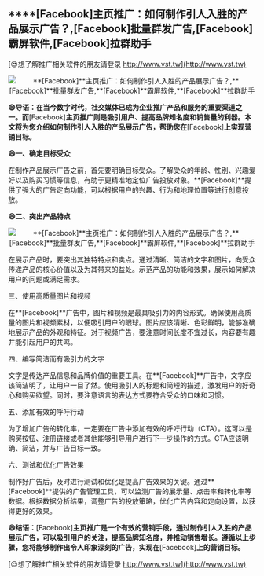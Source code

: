 ## ****[Facebook]**主页推广：如何制作引人入胜的产品展示广告？,**[Facebook]**批量群发广告,**[Facebook]**霸屏软件,**[Facebook]**拉群助手**

[😍想了解推广相关软件的朋友请登录 http://www.vst.tw](http://www.vst.tw)

 <center><img src="https://vst.tw/MP4/tuiguang/png/1.png" alt="**[Facebook]**主页推广：如何制作引人入胜的产品展示广告？,**[Facebook]**批量群发广告,**[Facebook]**霸屏软件,**[Facebook]**拉群助手"></center>

**😄导语：在当今数字时代，社交媒体已成为企业推广产品和服务的重要渠道之一。而**[Facebook]**主页推广则是吸引用户、提高品牌知名度和销售量的利器。本文将为您介绍如何制作引人入胜的产品展示广告，帮助您在**[Facebook]**上实现营销目标。**

**😄一、确定目标受众**

在制作产品展示广告之前，首先要明确目标受众。了解受众的年龄、性别、兴趣爱好以及购买习惯等信息，有助于更精准地定位广告投放对象。**[Facebook]**提供了强大的广告定向功能，可以根据用户的兴趣、行为和地理位置等进行创意投放。

**😄二、突出产品特点**

 <center><img src="https://vst.tw/MP4/tuiguang/png/7.png" alt="**[Facebook]**主页推广：如何制作引人入胜的产品展示广告？,**[Facebook]**批量群发广告,**[Facebook]**霸屏软件,**[Facebook]**拉群助手"></center>

在展示产品时，要突出其独特特点和卖点。通过清晰、简洁的文字和图片，向受众传递产品的核心价值以及为其带来的益处。示范产品的功能和效果，展示如何解决用户的问题或满足需求。

三、使用高质量图片和视频

在**[Facebook]**广告中，图片和视频是最具吸引力的内容形式。确保使用高质量的图片和视频素材，以便吸引用户的眼球。图片应该清晰、色彩鲜明，能够准确地展示产品的外观和特征。对于视频广告，要注意时间长度不宜过长，内容要有趣并能引起用户的共鸣。

四、编写简洁而有吸引力的文字

文字是传达产品信息和品牌价值的重要工具。在**[Facebook]**广告中，文字应该简洁明了，让用户一目了然。使用吸引人的标题和简短的描述，激发用户的好奇心和购买欲望。同时，要注意语言的表达方式要符合受众的口味和习惯。

五、添加有效的呼吁行动

为了增加广告的转化率，一定要在广告中添加有效的呼吁行动（CTA）。这可以是购买按钮、注册链接或者其他能够引导用户进行下一步操作的方式。CTA应该明确、简洁，并与广告目标一致。

六、测试和优化广告效果

制作好广告后，及时进行测试和优化是提高广告效果的关键。通过**[Facebook]**提供的广告管理工具，可以监测广告的展示量、点击率和转化率等数据。根据数据分析结果，调整广告的投放策略，优化广告内容和定向设置，以获得更好的效果。

**😄结语：**[Facebook]**主页推广是一个有效的营销手段，通过制作引人入胜的产品展示广告，可以吸引用户的关注，提高品牌知名度，并推动销售增长。遵循以上步骤，您将能够制作出令人印象深刻的广告，实现在**[Facebook]**上的营销目标。**

[😍想了解推广相关软件的朋友请登录 http://www.vst.tw](http://www.vst.tw)



